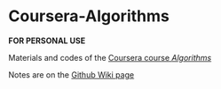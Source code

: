 # Coursera-Algorithms

**FOR PERSONAL USE**

Materials and codes of the [Coursera course *Algorithms*](https://www.coursera.org/learn/algorithms-part1)

Notes are on the [Github Wiki page](https://github.com/SaoYan/Coursera-Algorithms/wiki)  

<!-- Forget about it! Codes of programming assignments are not here :D -->
